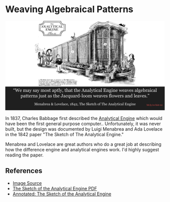 # Weaving Algebraical Patterns
![weave analytical engine](1842-analytical-engine-algebraical-patterns.jpg)

In 1837, Charles Babbage first described the [Analytical Engine](https://en.wikipedia.org/wiki/Analytical_Engine) which would have been the first general purpose computer..
Unfortunately, it was never built, but the design was documented by Luigi
Menabrea and Ada Lovelace in the 1842 paper "The Sketch of The Analytical Engine."

Menabrea and Lovelace are great authors who do a great job at describing how the
difference engine and analytical engines work. I'd highly suggest reading the
paper.

## References
* [Image Source](https://sydneypadua.com/2dgoggles/the-marvellous-analytical-engine-how-it-works/)
* [The Sketch of the Analytical Engine PDF](http://www.fourmilab.ch/babbage/sketch.html)
* [Annotated: The Sketch of the Analytical Engine](https://dochub.com/benjenkinsv95/7Vm6qg/menabrea-and-lovelace-1842-sketch-of-the-analytical-engine?dt=rdsA_HhwJj7Czwh2DowY)
